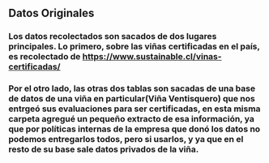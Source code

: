 ## Datos Originales

### Los datos recolectados son sacados de dos lugares principales. Lo primero, sobre las viñas certificadas en el país, es recolectado de https://www.sustainable.cl/vinas-certificadas/ 

### Por el otro lado, las otras dos tablas son sacadas de una base de datos de una viña en particular(Viña Ventisquero) que nos entrgeó sus evaluaciones para ser certificadas, en esta misma carpeta agregué un pequeño extracto de esa información, ya que por políticas internas de la empresa que donó los datos no podemos entregarlos todos, pero si usarlos, y ya que en el resto de su base sale datos privados de la viña.